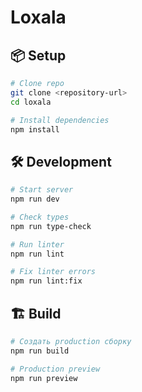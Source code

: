 # Loxala

## 📦 Setup

```bash
# Clone repo
git clone <repository-url>
cd loxala

# Install dependencies
npm install
```

## 🛠️ Development

```bash
# Start server
npm run dev

# Check types
npm run type-check

# Run linter
npm run lint

# Fix linter errors
npm run lint:fix
```

## 🏗️ Build

```bash
# Создать production сборку
npm run build

# Production preview
npm run preview
```
